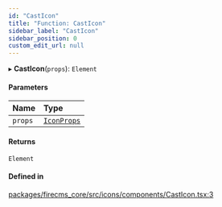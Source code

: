 ```yaml
---
id: "CastIcon"
title: "Function: CastIcon"
sidebar_label: "CastIcon"
sidebar_position: 0
custom_edit_url: null
---
```


▸ **CastIcon**(`props`): `Element`

#### Parameters

| Name | Type |
| :------ | :------ |
| `props` | [`IconProps`](../types/IconProps.md) |

#### Returns

`Element`

#### Defined in

[packages/firecms_core/src/icons/components/CastIcon.tsx:3](https://github.com/FireCMSco/firecms/blob/d45f3739/packages/firecms_core/src/icons/components/CastIcon.tsx#L3)
